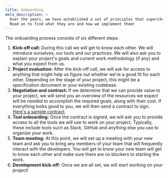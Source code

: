 ```yaml
---
title: Onboarding
meta_description: >
  Over the years, we have established a set of principles that supercharge our development process.
  Read on to find what they are and how we implement them!
---
```


The onboarding process consists of six different steps:

1. **Kick-off call:** During this call we will get to know each other. We will introduce ourselves,
   our tools and our practices. We will also ask you to explain your project's goals and current
   work methodology (if any) and what you expect from us.
2. **Project evaluation:** After the kick-off call, we will ask for access to anything that might
   help us figure out whether we're a good fit for each other. Depending on the stage of your
   project, this might be a specification document or your existing codebase.
3. **Negotiation and contract:** If we determine that we can provide value to your project, we will
   send you an overview of the resources we expect will be needed to accomplish the required goals,
   along with their cost. If everything looks good to you, we will then send a contract to sign.
   [Here's a sample contract](/middleman/uploads/contract-draft.pdf).
4. **Tool onboarding:** Once the contract is signed, we will ask you to provide access to all the
   tools we will use to work on your project. Typically, these include tools such as Slack, GitHub
   and anything else you use to organize your work.
5. **Team meeting:** At this point, we will set up a meeting with your new team and ask you to bring
   any members of your team that will frequently interact with the developers. You will get to know
   your new team will get to know each other and make sure there are no blockers to starting the
   work.
6. **Development kick-off:** Once we are all set, we will start working on your project!
